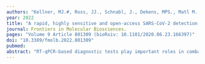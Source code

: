 ```yaml
---
authors: "Kellner, MJ.#, Ross, JJ., Schnabl, J., Dekens, MPS., Matl M., Heinen, R., Grishkovskaya, I., Bauer, B., Stadlmann, J., Menéndez-Arias, L., Straw, AD., Fritsche-Polanz, R., Traugott, M., Seitz, T., Zoufaly, A., Födinger, M., Wenisch, C., Zuber, J., Vienna Covid-19 Detection Initiative (VCDI), **Pauli, A.#**, Brennecke, J.#"
year: 2022
title: "A rapid, highly sensitive and open-access SARS-CoV-2 detection assay for laboratory and home testing"
journal: Frontiers in Molecular Biosciences.
pages: "Volume 9 Article 801309 (bioRxiv: 10.1101/2020.06.23.166397)"
doi: "10.3389/fmolb.2022.801309"
pubmed: 
abstract: "RT-qPCR-based diagnostic tests play important roles in combating virus-caused pandemics such as Covid-19. However, their dependence on sophisticated equipment and the associated costs often limits their widespread use. Loop-mediated isothermal amplification after reverse transcription (RT-LAMP) is an alternative nucleic acid detection method that overcomes these limitations. Here, we present a rapid, robust, and sensitive RT-LAMP-based SARS-CoV-2 detection assay. Our 40-min procedure bypasses the RNA isolation step, is insensitive to carryover contamination, and uses a colorimetric readout that enables robust SARS-CoV-2 detection from various sample types. Based on this assay, we have increased sensitivity and scalability by adding a nucleic acid enrichment step (Bead-LAMP), developed a version for home testing (HomeDip-LAMP), and identified open-source RT-LAMP enzymes that can be produced in any molecular biology laboratory. On a dedicated website, rtlamp.org (DOI: 10.5281/zenodo.6033689), we provide detailed protocols and videos. Our optimized, general-purpose RT-LAMP assay is an important step toward population-scale SARS-CoV-2 testing."
---
```

